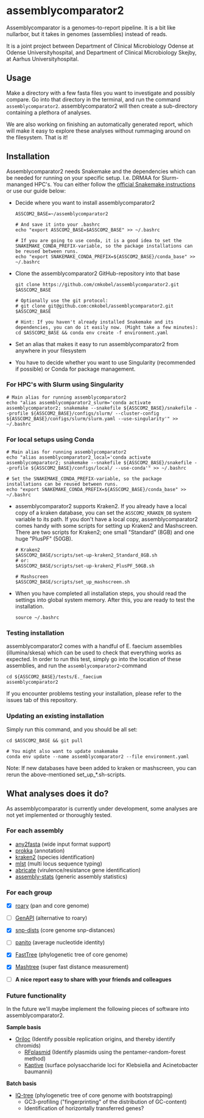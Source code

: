 # assemblycomparator2

Assemblycomparator is a genomes-to-report pipeline. It is a bit like nullarbor, but it takes in genomes (assemblies) instead of reads. 

It is a joint project between Department of Clinical Microbiology Odense at Odense Universityhospital, and Department of Clinical Microbiology Skejby, at Aarhus Universityhospital.

## Usage
Make a directory with a few fasta files you want to investigate and possibly compare. 
Go into that directory in the terminal, and run the command `assemblycomparator2`. 
assemblycomparator2 will then create a sub-directory containing a plethora of analyses. 

We are also working on finishing an automatically generated report, which will make it easy to explore these analyses without rummaging around on the filesystem.
That is it!



## Installation

Assemblycomparator2 needs Snakemake and the dependencies which can be needed for running on your specific setup. I.e. DRMAA for Slurm-mananged HPC's.
You can either follow the [official Snakemake instructions](https://snakemake.readthedocs.io/en/stable/getting_started/installation.html) or use our guide below:
* Decide where you want to install assemblycomparator2
   ``` 
   ASSCOM2_BASE=~/assemblycomparator2
   
   # And save it into your .bashrc
   echo "export ASSCOM2_BASE=$ASSCOM2_BASE" >> ~/.bashrc 
   
   # If you are going to use conda, it is a good idea to set the SNAKEMAKE_CONDA_PREFIX-variable, so the package installations can be reused between runs.
   echo "export SNAKEMAKE_CONDA_PREFIX=${ASSCOM2_BASE}/conda_base" >> ~/.bashrc 
   
   ```
 * Clone the assemblycomparator2 GitHub-repository into that base
   ```
   git clone https://github.com/cmkobel/assemblycomparator2.git $ASSCOM2_BASE
   
   # Optionally use the git protocol:
   # git clone git@github.com:cmkobel/assemblycomparator2.git $ASSCOM2_BASE
   
   # Hint: If you haven't already installed Snakemake and its dependencies, you can do it easily now. (Might take a few minutes):
   cd $ASSCOM2_BASE && conda env create -f environment.yaml 
   
   ```
   
 * Set an alias that makes it easy to run assemblycomparator2 from anywhere in your filesystem
 * You have to decide whether you want to use Singularity (recommended if possible) or Conda for package management.

   
   
### For HPC's with Slurm using Singularity
   ```
   # Main alias for running assemblycomparator2
   echo "alias assemblycomparator2_slurm='conda activate assemblycomparator2; snakemake --snakefile ${ASSCOM2_BASE}/snakefile --profile ${ASSCOM2_BASE}/configs/slurm/ --cluster-config ${ASSCOM2_BASE}/configs/slurm/slurm.yaml --use-singularity'" >> ~/.bashrc
   
   ```
   
   
### For local setups using Conda
   ```
   # Main alias for running assemblycomparator2
   echo "alias assemblycomparator2_local='conda activate assemblycomparator2; snakemake --snakefile ${ASSCOM2_BASE}/snakefile --profile ${ASSCOM2_BASE}/configs/local/ --use-conda'" >> ~/.bashrc
   
   # Set the SNAKEMAKE_CONDA_PREFIX-variable, so the package installations can be reused between runs.
   echo "export SNAKEMAKE_CONDA_PREFIX=${ASSCOM2_BASE}/conda_base" >> ~/.bashrc 
   
   ```
   
   
 * assemblycomparator2 supports Kraken2. If you already have a local copy of a kraken database, you can set the `ASSCOM2_KRAKEN_DB` system variable to its path. If you don't have a local copy, assemblycomparator2 comes handy with some scripts for setting up Kraken2 and Mashscreen. There are two scripts for Kraken2; one small "Standard" (8GB) and one huge "PlusPF" (50GB).
   ```
   # Kraken2
   $ASSCOM2_BASE/scripts/set-up-kraken2_Standard_8GB.sh
   # or:
   $ASSCOM2_BASE/scripts/set-up-kraken2_PlusPF_50GB.sh
   
   # Mashscreen
   $ASSCOM2_BASE/scripts/set_up_mashscreen.sh
   
   ```
 * When you have completed all installation steps, you should read the settings into global system memory. After this, you are ready to test the installation.
   ```
   source ~/.bashrc
   
   ```
   
### Testing installation

assemblycomparator2 comes with a handful of E. faecium assemblies (illumina/skesa) which can be used to check that everything works as expected. In order to run this test, simply go into the location of these assemblies, and run the `assemblycomparator2`-command
   ```
   cd ${ASSCOM2_BASE}/tests/E._faecium
   assemblycomparator2
   
   ```

If you encounter problems testing your installation, please refer to the issues tab of this repository.

   
   
### Updating an existing installation

Simply run this command, and you should be all set:
```
cd $ASSCOM2_BASE && git pull

# You might also want to update snakemake
conda env update --name assemblycomparator2 --file environment.yaml

```
Note: If new databases have been added to kraken or mashscreen, you can rerun the above-mentioned set_up_*.sh-scripts.



## What analyses does it do?

As assemblycomparator is currently under development, some analyses are not yet implemented or thoroughly tested.

### For each assembly
  - [any2fasta](https://github.com/tseemann/any2fasta) (wide input format support)
  - [prokka](https://github.com/tseemann/prokka) (annotation)
  - [kraken2](https://ccb.jhu.edu/software/kraken2/) (species identification)
  - [mlst](https://github.com/tseemann/mlst) (multi locus sequence typing)
  - [abricate](https://github.com/tseemann/abricate) (virulence/resistance gene identification)
  - [assembly-stats](https://github.com/sanger-pathogens/assembly-stats) (generic assembly statistics)


### For each group
  - [x] [roary](https://sanger-pathogens.github.io/Roary/) (pan and core genome)
  - [ ] [GenAPI](https://github.com/MigleSur/GenAPI) (alternative to roary)
  - [x] [snp-dists](https://github.com/tseemann/snp-dists) (core genome snp-distances)
  - [ ] [panito](https://github.com/sanger-pathogens/panito) (average nucleotide identity)
  - [x] [FastTree](http://www.microbesonline.org/fasttree/) (phylogenetic tree of core genome)
  - [x] [Mashtree](https://github.com/lskatz/mashtree) (super fast distance measurement)

  - [ ] **A nice report easy to share with your friends and colleagues**



### Future functionality 

In the future we'll maybe implement the following pieces of software into assemblycomparator2.

**Sample basis**

- [Oriloc](http://pbil.univ-lyon1.fr/software/Oriloc/oriloc.html) (Identify possible replication origins, and thereby identify chromids)
  - [RFplasmid](https://github.com/aldertzomer/RFPlasmid) (Identify plasmids using the pentamer-random-forest method)
  - [Kaptive](https://github.com/katholt/Kaptive) (surface polysaccharide loci for Klebsiella and Acinetobacter baumannii)

**Batch basis**

- [IQ-tree](http://www.iqtree.org/) (phylogenetic tree of core genome with bootstrapping)
  - GC3-profiling ("fingerprinting" of the distribution of GC-content)
  - Identification of horizontally transferred genes?

  
  
  
